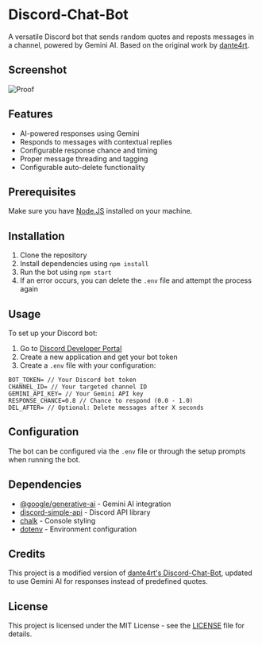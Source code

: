 # Discord-Chat-Bot
A versatile Discord bot that sends random quotes and reposts messages in a channel, powered by Gemini AI. Based on the original work by [dante4rt](https://github.com/dante4rt/Discord-Chat-Bot).

## Screenshot
![Proof](https://i.ibb.co/3YFDYVx/Screenshot-at-Jan-11-00-08-44.png)

## Features
- AI-powered responses using Gemini
- Responds to messages with contextual replies
- Configurable response chance and timing
- Proper message threading and tagging
- Configurable auto-delete functionality

## Prerequisites
Make sure you have [Node.JS](https://nodejs.org/) installed on your machine.

## Installation
1. Clone the repository
2. Install dependencies using `npm install`
3. Run the bot using `npm start`
4. If an error occurs, you can delete the `.env` file and attempt the process again

## Usage
To set up your Discord bot:
1. Go to [Discord Developer Portal](https://discord.com/developers/applications)
2. Create a new application and get your bot token
3. Create a `.env` file with your configuration:
```env
BOT_TOKEN= // Your Discord bot token
CHANNEL_ID= // Your targeted channel ID
GEMINI_API_KEY= // Your Gemini API key
RESPONSE_CHANCE=0.8 // Chance to respond (0.0 - 1.0)
DEL_AFTER= // Optional: Delete messages after X seconds
```

## Configuration
The bot can be configured via the `.env` file or through the setup prompts when running the bot.

## Dependencies
- [@google/generative-ai](https://www.npmjs.com/package/@google/generative-ai) - Gemini AI integration
- [discord-simple-api](https://www.npmjs.com/package/discord-simple-api) - Discord API library
- [chalk](https://www.npmjs.com/package/chalk) - Console styling
- [dotenv](https://www.npmjs.com/package/dotenv) - Environment configuration

## Credits
This project is a modified version of [dante4rt's Discord-Chat-Bot](https://github.com/dante4rt/Discord-Chat-Bot), updated to use Gemini AI for responses instead of predefined quotes.

## License
This project is licensed under the MIT License - see the [LICENSE](LICENSE) file for details.
